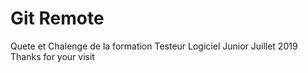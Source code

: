 # Git Remote
Quete et Chalenge de la formation Testeur Logiciel Junior Juillet 2019
Thanks for your visit
